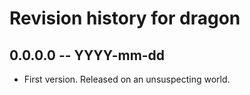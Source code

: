 # Revision history for dragon

## 0.0.0.0 -- YYYY-mm-dd

* First version. Released on an unsuspecting world.
